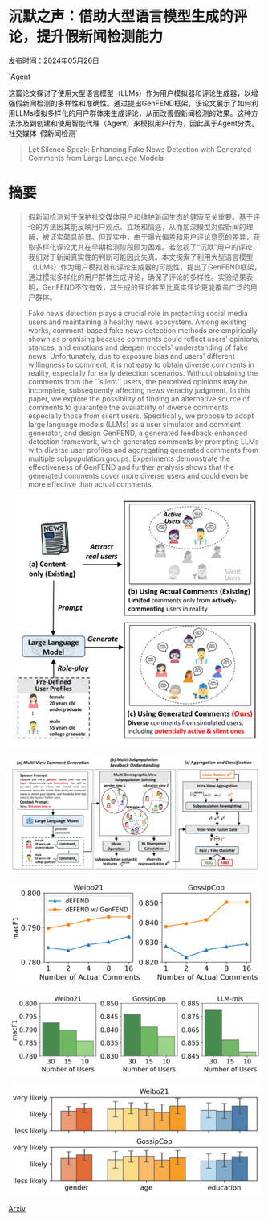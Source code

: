 # 沉默之声：借助大型语言模型生成的评论，提升假新闻检测能力

发布时间：2024年05月26日

`Agent

这篇论文探讨了使用大型语言模型（LLMs）作为用户模拟器和评论生成器，以增强假新闻检测的多样性和准确性。通过提出GenFEND框架，该论文展示了如何利用LLMs模拟多样化的用户群体来生成评论，从而改善假新闻检测的效果。这种方法涉及到创建和使用智能代理（Agent）来模拟用户行为，因此属于Agent分类。` `社交媒体` `假新闻检测`

> Let Silence Speak: Enhancing Fake News Detection with Generated Comments from Large Language Models

# 摘要

> 假新闻检测对于保护社交媒体用户和维护新闻生态的健康至关重要。基于评论的方法因其能反映用户观点、立场和情感，从而加深模型对假新闻的理解，被证实颇具前景。但现实中，由于曝光偏差和用户评论意愿的差异，获取多样化评论尤其在早期检测阶段颇为困难。若忽视了“沉默”用户的评论，我们对于新闻真实性的判断可能因此失真。本文探索了利用大型语言模型（LLMs）作为用户模拟器和评论生成器的可能性，提出了GenFEND框架，通过模拟多样化的用户群体生成评论，确保了评论的多样性。实验结果表明，GenFEND不仅有效，其生成的评论甚至比真实评论更能覆盖广泛的用户群体。

> Fake news detection plays a crucial role in protecting social media users and maintaining a healthy news ecosystem. Among existing works, comment-based fake news detection methods are empirically shown as promising because comments could reflect users' opinions, stances, and emotions and deepen models' understanding of fake news. Unfortunately, due to exposure bias and users' different willingness to comment, it is not easy to obtain diverse comments in reality, especially for early detection scenarios. Without obtaining the comments from the ``silent'' users, the perceived opinions may be incomplete, subsequently affecting news veracity judgment. In this paper, we explore the possibility of finding an alternative source of comments to guarantee the availability of diverse comments, especially those from silent users. Specifically, we propose to adopt large language models (LLMs) as a user simulator and comment generator, and design GenFEND, a generated feedback-enhanced detection framework, which generates comments by prompting LLMs with diverse user profiles and aggregating generated comments from multiple subpopulation groups. Experiments demonstrate the effectiveness of GenFEND and further analysis shows that the generated comments cover more diverse users and could even be more effective than actual comments.

![沉默之声：借助大型语言模型生成的评论，提升假新闻检测能力](../../../paper_images/2405.16631/x1.png)

![沉默之声：借助大型语言模型生成的评论，提升假新闻检测能力](../../../paper_images/2405.16631/x2.png)

![沉默之声：借助大型语言模型生成的评论，提升假新闻检测能力](../../../paper_images/2405.16631/early_detection.png)

![沉默之声：借助大型语言模型生成的评论，提升假新闻检测能力](../../../paper_images/2405.16631/diversity_all.png)

![沉默之声：借助大型语言模型生成的评论，提升假新闻检测能力](../../../paper_images/2405.16631/user-study.png)

[Arxiv](https://arxiv.org/abs/2405.16631)